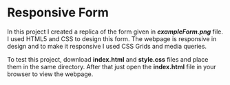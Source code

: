 # Responsive Form

In this project I created a replica of the form given in ***exampleForm.png*** file. I used HTML5 and CSS to design this form. The webpage is responsive in design and to make it responsive I used CSS Grids and media queries.

To test this project, download **index.html** and **style.css** files and place them in the same directory. After that just open the **index.html** file in your browser to view the webpage.
